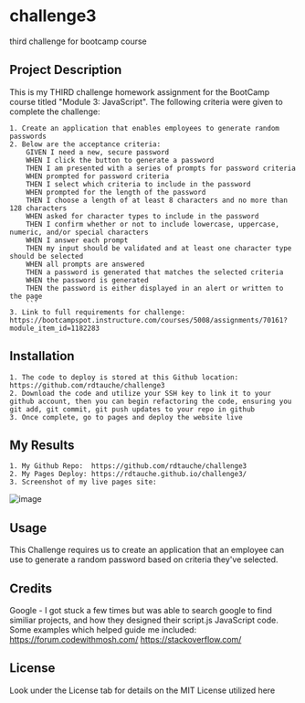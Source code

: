 # challenge3
third challenge for bootcamp course

## Project Description

This is my THIRD challenge homework assignment for the BootCamp course titled "Module 3: JavaScript".  The following criteria were given to complete the challenge:

    1. Create an application that enables employees to generate random passwords
    2. Below are the acceptance criteria:
        GIVEN I need a new, secure password
        WHEN I click the button to generate a password
        THEN I am presented with a series of prompts for password criteria
        WHEN prompted for password criteria
        THEN I select which criteria to include in the password
        WHEN prompted for the length of the password
        THEN I choose a length of at least 8 characters and no more than 128 characters
        WHEN asked for character types to include in the password
        THEN I confirm whether or not to include lowercase, uppercase, numeric, and/or special characters
        WHEN I answer each prompt
        THEN my input should be validated and at least one character type should be selected
        WHEN all prompts are answered
        THEN a password is generated that matches the selected criteria
        WHEN the password is generated
        THEN the password is either displayed in an alert or written to the page
        ```
    3. Link to full requirements for challenge:  https://bootcampspot.instructure.com/courses/5008/assignments/70161?module_item_id=1182283

## Installation

    1. The code to deploy is stored at this Github location:  https://github.com/rdtauche/challenge3
    2. Download the code and utilize your SSH key to link it to your github account, then you can begin refactoring the code, ensuring you git add, git commit, git push updates to your repo in github
    3. Once complete, go to pages and deploy the website live

## My Results
    1. My Github Repo:  https://github.com/rdtauche/challenge3
    2. My Pages Deploy: https://rdtauche.github.io/challenge3/
    3. Screenshot of my live pages site:
![image](https://github.com/rdtauche/challenge3/assets/57552771/871ab457-d0fa-460d-9e29-94be2c42d302)


## Usage

This Challenge requires us to create an application that an employee can use to generate a random password based on criteria they've selected. 

## Credits

Google - I got stuck a few times but was able to search google to find similiar projects, and how they designed their script.js JavaScript code.  Some examples which helped guide me included:
https://forum.codewithmosh.com/
https://stackoverflow.com/

## License

Look under the License tab for details on the MIT License utilized here
